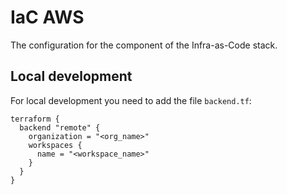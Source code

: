 # IaC AWS <name>
The configuration for the <name> component of the Infra-as-Code stack.

## Local development
For local development you need to add the file `backend.tf`:

```
terraform {
  backend "remote" {
    organization = "<org_name>"
    workspaces {
      name = "<workspace_name>"
    }
  }
}
```
